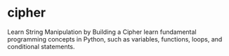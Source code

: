 # cipher
  Learn String Manipulation by Building a Cipher
learn fundamental programming concepts in Python, such as variables, functions, loops, and conditional statements.
